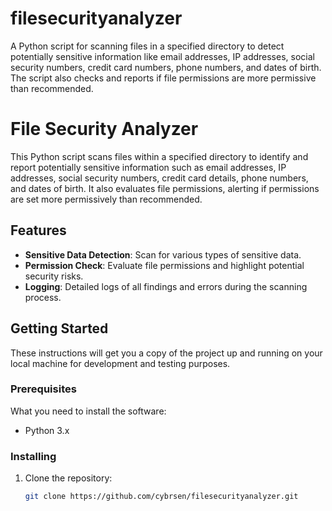 # filesecurityanalyzer
A Python script for scanning files in a specified directory to detect potentially sensitive information like email addresses, IP addresses, social security numbers, credit card numbers, phone numbers, and dates of birth. The script also checks and reports if file permissions are more permissive than recommended.

# File Security Analyzer

This Python script scans files within a specified directory to identify and report potentially sensitive information such as email addresses, IP addresses, social security numbers, credit card details, phone numbers, and dates of birth. It also evaluates file permissions, alerting if permissions are set more permissively than recommended.

## Features

- **Sensitive Data Detection**: Scan for various types of sensitive data.
- **Permission Check**: Evaluate file permissions and highlight potential security risks.
- **Logging**: Detailed logs of all findings and errors during the scanning process.

## Getting Started

These instructions will get you a copy of the project up and running on your local machine for development and testing purposes.

### Prerequisites

What you need to install the software:

- Python 3.x

### Installing

1. Clone the repository:
   ```bash
   git clone https://github.com/cybrsen/filesecurityanalyzer.git

